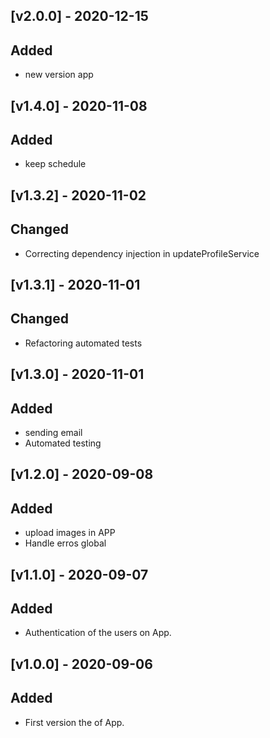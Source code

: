## [v2.0.0] - 2020-12-15

## Added

+ new version app

## [v1.4.0] - 2020-11-08

## Added

+ keep schedule

## [v1.3.2] - 2020-11-02

## Changed

+ Correcting dependency injection in updateProfileService

## [v1.3.1] - 2020-11-01

## Changed

+ Refactoring automated tests

## [v1.3.0] - 2020-11-01

## Added

+ sending email
+ Automated testing

## [v1.2.0] - 2020-09-08

## Added

+ upload images in APP
+ Handle erros global

## [v1.1.0] - 2020-09-07

## Added

+ Authentication of the users on App.

## [v1.0.0] - 2020-09-06

## Added

+ First version the of App.
